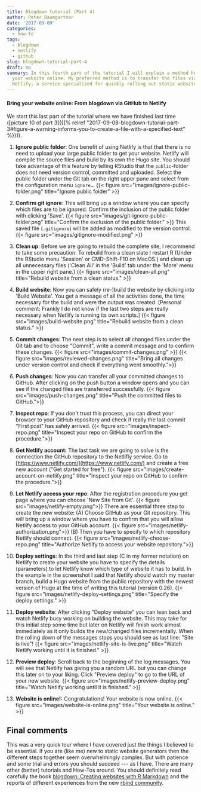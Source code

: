 ```yaml
---
title: Blogdown tutorial (Part 4)
author: Peter Baumgartner
date: '2017-09-09'
categories:
  - how-to
tags:
  - blogdown
  - netlify
  - github
slug: blogdown-tutorial-part-4
draft: no
summary: In this fourth part of the tutorial I will explain a method how to bring
  your website online. My preferred method is to transfer the files via GitHub to
  Netlify, a service specialized for quickly rolling out static websites.
---
```


#### Bring your website online: From blogdown via GitHub to Netlify

We start this last part of the tutorial where we have finished last time  ([picture 10 of part 3]({{% relref "2017-09-08-blogdown-tutorial-part-3#figure-a-warning-informs-you-to-create-a-file-with-a-specified-text" %}})).

1. **Ignore public folder**: One benefit of using Netlify is that that there is no need to upload your large public folder to get your website. Netlify will compile the source files and build by its own the Hugo site. You should take advantage of this feature by telling RStudio that the `public`-folder does not need version control, committed and uploaded. Select the public folder under the Git tab on the right upper pane and select from the configuration menu `ignore…`. {{< figure src="images/ignore-public-folder.png" title="Ignore public folder" >}}

2. **Confirm git ignore**: This will bring up a window where you can specify which files are to be ignored. Confirm the inclusion of the public folder with clicking 'Save'. {{< figure src="images/git-ignore-public-folder.png" title="Confirm the exclusion of the public folder." >}} This saved file (`.gitignore`) will be added as modified to the version control. {{< figure src="images/gitignore-modified.png"  >}} 

3. **Clean up**: Before we are going to rebuild the complete site, I recommend to take some precaution. To rebuild from a clean slate I restart R (Under the RStudio menu 'Session' or CMD-Shift-F10 on MacOS.) and clean up all unnecessary files ('Clean All’ in the 'Build' tab under the 'More' menu in the upper right pane.) {{< figure src="images/clean-all.png" title="Rebuild website from a clean status." >}}

4. **Build website**: Now you can safely (re-)build the website by clicking into 'Build Website'. You get a message of all the activities done, the time necessary for the build and were the output was created. [Personal comment: Frankly I do not know if the last two steps are really necessary when Netlify is running its own scripts.] {{< figure src="images/build-website.png" title="Rebuild website from a clean status." >}}

5. **Commit changes**: The next step is to select all changed files under the Git tab and to choose "Commit", write a commit message and to confirm these changes. {{< figure src="images/commit-changes.png"  >}} {{< figure src="images/reviewed-changes.png" title="Bring all changes under version control and check if everything went smoothly.">}}

6. **Push changes**: Now you can transfer all your committed changes to GitHub. After clicking on the push button a window opens and you can see if the changed files are transferred successfully. {{< figure src="images/push-changes.png" title="Push the committed files to GitHub.">}}

7. **Inspect repo**: If you don't trust this process, you can direct your browser to your GitHub repository and check if really the last commit "First post" has safely arrived. {{< figure src="images/inspect-repo.png" title="Inspect your repo on GitHub to confirm the procedure.">}}

8. **Get Netlify account:** The last task we are going to solve is the connection the GitHub repository to the Netlifly service. Go to [https://www.netlify.com/](https://www.netlify.com/) and create a free new account ("Get started for free"). {{< figure src="images/create-account-on-netlify.png" title="Inspect your repo on GitHub to confirm the procedure.">}}

9. **Let Netlify access your repo**: After the registration procedure you get page where you can choose 'New Site from Git'.  {{< figure src="images/netlify-empty.png">}} There are essential three step to create the new website: (A) Choose GitHub as your Git repository. This will bring up a window where you have to confirm that you will allow Netlify access to your GitHub account.  {{< figure src="images/netlify-authorization.png">}} (B) Then you have to specify to which repository Netlify should connect. {{< figure src="images/netlify-choose-repo.png" title="Authorize Netlify to access your website repository.">}} 

10. **Deploy settings**: In the third and last step (C in my former notation) on Netlify to create your website you have to specify the details (parameters) to let Netlify know which type of website it has to build. In the example in the screenshot I said that Netlify should watch my master branch, build a Hugo website from the public repository with the newest version of Hugo at the time of writing this tutorial (version 0.26). {{< figure src="images/netlify-deploy-settings.png" title="Specify the deploy settings." >}}

11. **Deploy website**: After clicking "Deploy website" you can lean back and watch Netlify busy working on building the website. This may take for this initial step some time but later on Netlify will finish work almost immediately as it only builds the new/changed files incrementally. When the rolling down of the messages stops you should see as last line: "Site is live"! {{< figure src="images/netlify-site-is-live.png" title="Watch Netlify working until it is finished." >}}

12. **Preview deploy**: Scroll back to the beginning of the log messages. You will see that Netlify has giving you a random URL but you can change this later on to your liking. Click "Preview deploy" to go to the URL of your new website. {{< figure src="images/netlify-preview-deploy.png" title="Watch Netlify working until it is finished." >}}

13. **Website is online!:** Congratulations! Your website is now online. {{< figure src="images/website-is-online.png" title="Your website is online." >}}


## Final comments

This was a very quick tour where I have covered just the things I believed to be essential. If you are (like me) new to static website generators then the different steps together seem overwhelmingly complex. But with patience and some trial and errors you should succeed --- as I have. There are many other (better) tutorials and How-Tos around. You should definitely read carefully the book [blogdown: Creating websites with R Markdown](https://bookdown.org/yihui/blogdown/) and the reports of different experiences from the new [rbind community](https://support.rbind.io/). 






<span class='Z3988' title='url_ver=Z39.88-2004&amp;ctx_ver=Z39.88-2004&amp;rfr_id=info%3Asid%2Fzotero.org%3A2&amp;rft_val_fmt=info%3Aofi%2Ffmt%3Akev%3Amtx%3Adc&amp;rft.type=blogPost&amp;rft.title=Blogdown%20tutorial%20(Part%204)%20::%20Open%20Science%20Education&amp;rft.source=Blogdown%20tutorial%20(Part%204)&amp;rft.rights=CC%20BY-SA%204.0&amp;rft.description=In%20this%20fourth%20part%20of%20the%20tutorial%20I%20will%20explain%20a%20method%20how%20to%20bring%20your%20website%20online.%20My%20preferred%20method%20is%20to%20transfer%20the%20files%20via%20GitHub%20to%20Netlify,%20a%20service%20specialized%20for%20quickly%20rolling%20out%20static%20websites.&amp;rft.identifier=https%3A%2F%2Fnotes.peter-baumgartner.net%2Ftutorial%2Fblogdown-tutorial-part-4&amp;rft.aufirst=Peter&amp;rft.aulast=Baumgartner&amp;rft.au=Peter%20Baumgartner&amp;rft.date=&amp;rft.language=en'></span>
